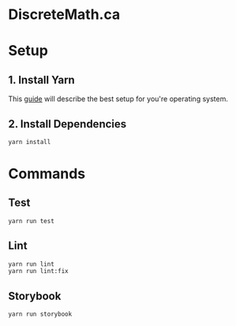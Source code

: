 # DiscreteMath.ca

# Setup

## 1. Install Yarn

This [guide](https://classic.yarnpkg.com/en/docs/install/#mac-stable) will describe the best setup for you're operating system.

## 2. Install Dependencies

```bash
yarn install
```

# Commands

## Test

```bash
yarn run test
```

## Lint

```bash
yarn run lint
yarn run lint:fix
```

## Storybook

```bash
yarn run storybook
```
